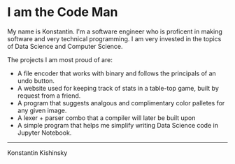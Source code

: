 # I am the Code Man

My name is Konstantin. I'm a software engineer who is proficent in making software and very technical programming. I am very invested in the topics of Data Science and Computer Science.

The projects I am most proud of are:
- A file encoder that works with binary and follows the principals of an undo button.
- A website used for keeping track of stats in a table-top game, built by request from a friend.
- A program that suggests analgous and complimentary color palletes for any given image.
- A lexer + parser combo that a compiler will later be built upon
- A simple program that helps me simplify writing Data Science code in Jupyter Notebook.


---
Konstantin Kishinsky
